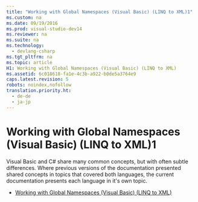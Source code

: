 ```yaml
---
title: "Working with Global Namespaces (Visual Basic) (LINQ to XML)1"
ms.custom: na
ms.date: 09/19/2016
ms.prod: visual-studio-dev14
ms.reviewer: na
ms.suite: na
ms.technology: 
  - devlang-csharp
ms.tgt_pltfrm: na
ms.topic: article
H1: Working with Global Namespaces (Visual Basic) (LINQ to XML)
ms.assetid: 6c018618-fa1e-4c3b-a922-b0de5a3764e9
caps.latest.revision: 5
robots: noindex,nofollow
translation.priority.ht: 
  - de-de
  - ja-jp
---
```

# Working with Global Namespaces (Visual Basic) (LINQ to XML)1
Visual Basic and C# share many common concepts, but with often subtle differences. Where previous versions of the documentation presented shared concepts in topics that covered both languages, the current documentation presents each language in it's own topic.  
  
-   [Working with Global Namespaces (Visual Basic) (LINQ to XML)](../vs140/Working-with-Global-Namespaces--Visual-Basic---LINQ-to-XML-2.md)